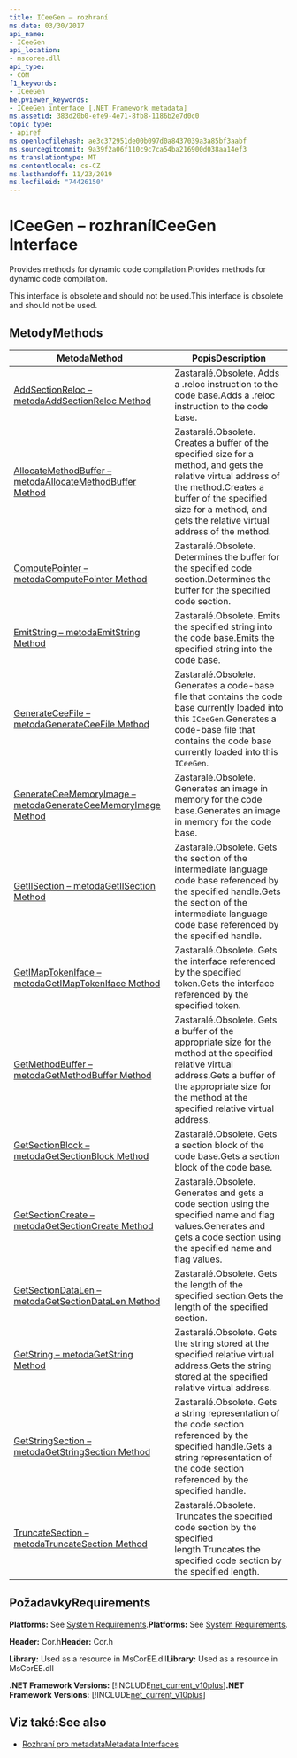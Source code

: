 ```yaml
---
title: ICeeGen – rozhraní
ms.date: 03/30/2017
api_name:
- ICeeGen
api_location:
- mscoree.dll
api_type:
- COM
f1_keywords:
- ICeeGen
helpviewer_keywords:
- ICeeGen interface [.NET Framework metadata]
ms.assetid: 383d20b0-efe9-4e71-8fb8-1186b2e7d0c0
topic_type:
- apiref
ms.openlocfilehash: ae3c372951de00b097d0a8437039a3a85bf3aabf
ms.sourcegitcommit: 9a39f2a06f110c9c7ca54ba216900d038aa14ef3
ms.translationtype: MT
ms.contentlocale: cs-CZ
ms.lasthandoff: 11/23/2019
ms.locfileid: "74426150"
---
```

# <a name="iceegen-interface"></a><span data-ttu-id="8777f-102">ICeeGen – rozhraní</span><span class="sxs-lookup"><span data-stu-id="8777f-102">ICeeGen Interface</span></span>
<span data-ttu-id="8777f-103">Provides methods for dynamic code compilation.</span><span class="sxs-lookup"><span data-stu-id="8777f-103">Provides methods for dynamic code compilation.</span></span>  
  
 <span data-ttu-id="8777f-104">This interface is obsolete and should not be used.</span><span class="sxs-lookup"><span data-stu-id="8777f-104">This interface is obsolete and should not be used.</span></span>  
  
## <a name="methods"></a><span data-ttu-id="8777f-105">Metody</span><span class="sxs-lookup"><span data-stu-id="8777f-105">Methods</span></span>  
  
|<span data-ttu-id="8777f-106">Metoda</span><span class="sxs-lookup"><span data-stu-id="8777f-106">Method</span></span>|<span data-ttu-id="8777f-107">Popis</span><span class="sxs-lookup"><span data-stu-id="8777f-107">Description</span></span>|  
|------------|-----------------|  
|[<span data-ttu-id="8777f-108">AddSectionReloc – metoda</span><span class="sxs-lookup"><span data-stu-id="8777f-108">AddSectionReloc Method</span></span>](../../../../docs/framework/unmanaged-api/metadata/iceegen-addsectionreloc-method.md)|<span data-ttu-id="8777f-109">Zastaralé.</span><span class="sxs-lookup"><span data-stu-id="8777f-109">Obsolete.</span></span> <span data-ttu-id="8777f-110">Adds a .reloc instruction to the code base.</span><span class="sxs-lookup"><span data-stu-id="8777f-110">Adds a .reloc instruction to the code base.</span></span>|  
|[<span data-ttu-id="8777f-111">AllocateMethodBuffer – metoda</span><span class="sxs-lookup"><span data-stu-id="8777f-111">AllocateMethodBuffer Method</span></span>](../../../../docs/framework/unmanaged-api/metadata/iceegen-allocatemethodbuffer-method.md)|<span data-ttu-id="8777f-112">Zastaralé.</span><span class="sxs-lookup"><span data-stu-id="8777f-112">Obsolete.</span></span> <span data-ttu-id="8777f-113">Creates a buffer of the specified size for a method, and gets the relative virtual address of the method.</span><span class="sxs-lookup"><span data-stu-id="8777f-113">Creates a buffer of the specified size for a method, and gets the relative virtual address of the method.</span></span>|  
|[<span data-ttu-id="8777f-114">ComputePointer – metoda</span><span class="sxs-lookup"><span data-stu-id="8777f-114">ComputePointer Method</span></span>](../../../../docs/framework/unmanaged-api/metadata/iceegen-computepointer-method.md)|<span data-ttu-id="8777f-115">Zastaralé.</span><span class="sxs-lookup"><span data-stu-id="8777f-115">Obsolete.</span></span> <span data-ttu-id="8777f-116">Determines the buffer for the specified code section.</span><span class="sxs-lookup"><span data-stu-id="8777f-116">Determines the buffer for the specified code section.</span></span>|  
|[<span data-ttu-id="8777f-117">EmitString – metoda</span><span class="sxs-lookup"><span data-stu-id="8777f-117">EmitString Method</span></span>](../../../../docs/framework/unmanaged-api/metadata/iceegen-emitstring-method.md)|<span data-ttu-id="8777f-118">Zastaralé.</span><span class="sxs-lookup"><span data-stu-id="8777f-118">Obsolete.</span></span> <span data-ttu-id="8777f-119">Emits the specified string into the code base.</span><span class="sxs-lookup"><span data-stu-id="8777f-119">Emits the specified string into the code base.</span></span>|  
|[<span data-ttu-id="8777f-120">GenerateCeeFile – metoda</span><span class="sxs-lookup"><span data-stu-id="8777f-120">GenerateCeeFile Method</span></span>](../../../../docs/framework/unmanaged-api/metadata/iceegen-generateceefile-method.md)|<span data-ttu-id="8777f-121">Zastaralé.</span><span class="sxs-lookup"><span data-stu-id="8777f-121">Obsolete.</span></span> <span data-ttu-id="8777f-122">Generates a code-base file that contains the code base currently loaded into this `ICeeGen`.</span><span class="sxs-lookup"><span data-stu-id="8777f-122">Generates a code-base file that contains the code base currently loaded into this `ICeeGen`.</span></span>|  
|[<span data-ttu-id="8777f-123">GenerateCeeMemoryImage – metoda</span><span class="sxs-lookup"><span data-stu-id="8777f-123">GenerateCeeMemoryImage Method</span></span>](../../../../docs/framework/unmanaged-api/metadata/iceegen-generateceememoryimage-method.md)|<span data-ttu-id="8777f-124">Zastaralé.</span><span class="sxs-lookup"><span data-stu-id="8777f-124">Obsolete.</span></span> <span data-ttu-id="8777f-125">Generates an image in memory for the code base.</span><span class="sxs-lookup"><span data-stu-id="8777f-125">Generates an image in memory for the code base.</span></span>|  
|[<span data-ttu-id="8777f-126">GetIlSection – metoda</span><span class="sxs-lookup"><span data-stu-id="8777f-126">GetIlSection Method</span></span>](../../../../docs/framework/unmanaged-api/metadata/iceegen-getilsection-method.md)|<span data-ttu-id="8777f-127">Zastaralé.</span><span class="sxs-lookup"><span data-stu-id="8777f-127">Obsolete.</span></span> <span data-ttu-id="8777f-128">Gets the section of the intermediate language code base referenced by the specified handle.</span><span class="sxs-lookup"><span data-stu-id="8777f-128">Gets the section of the intermediate language code base referenced by the specified handle.</span></span>|  
|[<span data-ttu-id="8777f-129">GetIMapTokenIface – metoda</span><span class="sxs-lookup"><span data-stu-id="8777f-129">GetIMapTokenIface Method</span></span>](../../../../docs/framework/unmanaged-api/metadata/iceegen-getimaptokeniface-method.md)|<span data-ttu-id="8777f-130">Zastaralé.</span><span class="sxs-lookup"><span data-stu-id="8777f-130">Obsolete.</span></span> <span data-ttu-id="8777f-131">Gets the interface referenced by the specified token.</span><span class="sxs-lookup"><span data-stu-id="8777f-131">Gets the interface referenced by the specified token.</span></span>|  
|[<span data-ttu-id="8777f-132">GetMethodBuffer – metoda</span><span class="sxs-lookup"><span data-stu-id="8777f-132">GetMethodBuffer Method</span></span>](../../../../docs/framework/unmanaged-api/metadata/iceegen-getmethodbuffer-method.md)|<span data-ttu-id="8777f-133">Zastaralé.</span><span class="sxs-lookup"><span data-stu-id="8777f-133">Obsolete.</span></span> <span data-ttu-id="8777f-134">Gets a buffer of the appropriate size for the method at the specified relative virtual address.</span><span class="sxs-lookup"><span data-stu-id="8777f-134">Gets a buffer of the appropriate size for the method at the specified relative virtual address.</span></span>|  
|[<span data-ttu-id="8777f-135">GetSectionBlock – metoda</span><span class="sxs-lookup"><span data-stu-id="8777f-135">GetSectionBlock Method</span></span>](../../../../docs/framework/unmanaged-api/metadata/iceegen-getsectionblock-method.md)|<span data-ttu-id="8777f-136">Zastaralé.</span><span class="sxs-lookup"><span data-stu-id="8777f-136">Obsolete.</span></span> <span data-ttu-id="8777f-137">Gets a section block of the code base.</span><span class="sxs-lookup"><span data-stu-id="8777f-137">Gets a section block of the code base.</span></span>|  
|[<span data-ttu-id="8777f-138">GetSectionCreate – metoda</span><span class="sxs-lookup"><span data-stu-id="8777f-138">GetSectionCreate Method</span></span>](../../../../docs/framework/unmanaged-api/metadata/iceegen-getsectioncreate-method.md)|<span data-ttu-id="8777f-139">Zastaralé.</span><span class="sxs-lookup"><span data-stu-id="8777f-139">Obsolete.</span></span> <span data-ttu-id="8777f-140">Generates and gets a code section using the specified name and flag values.</span><span class="sxs-lookup"><span data-stu-id="8777f-140">Generates and gets a code section using the specified name and flag values.</span></span>|  
|[<span data-ttu-id="8777f-141">GetSectionDataLen – metoda</span><span class="sxs-lookup"><span data-stu-id="8777f-141">GetSectionDataLen Method</span></span>](../../../../docs/framework/unmanaged-api/metadata/iceegen-getsectiondatalen-method.md)|<span data-ttu-id="8777f-142">Zastaralé.</span><span class="sxs-lookup"><span data-stu-id="8777f-142">Obsolete.</span></span> <span data-ttu-id="8777f-143">Gets the length of the specified section.</span><span class="sxs-lookup"><span data-stu-id="8777f-143">Gets the length of the specified section.</span></span>|  
|[<span data-ttu-id="8777f-144">GetString – metoda</span><span class="sxs-lookup"><span data-stu-id="8777f-144">GetString Method</span></span>](../../../../docs/framework/unmanaged-api/metadata/iceegen-getstring-method.md)|<span data-ttu-id="8777f-145">Zastaralé.</span><span class="sxs-lookup"><span data-stu-id="8777f-145">Obsolete.</span></span> <span data-ttu-id="8777f-146">Gets the string stored at the specified relative virtual address.</span><span class="sxs-lookup"><span data-stu-id="8777f-146">Gets the string stored at the specified relative virtual address.</span></span>|  
|[<span data-ttu-id="8777f-147">GetStringSection – metoda</span><span class="sxs-lookup"><span data-stu-id="8777f-147">GetStringSection Method</span></span>](../../../../docs/framework/unmanaged-api/metadata/iceegen-getstringsection-method.md)|<span data-ttu-id="8777f-148">Zastaralé.</span><span class="sxs-lookup"><span data-stu-id="8777f-148">Obsolete.</span></span> <span data-ttu-id="8777f-149">Gets a string representation of the code section referenced by the specified handle.</span><span class="sxs-lookup"><span data-stu-id="8777f-149">Gets a string representation of the code section referenced by the specified handle.</span></span>|  
|[<span data-ttu-id="8777f-150">TruncateSection – metoda</span><span class="sxs-lookup"><span data-stu-id="8777f-150">TruncateSection Method</span></span>](../../../../docs/framework/unmanaged-api/metadata/iceegen-truncatesection-method.md)|<span data-ttu-id="8777f-151">Zastaralé.</span><span class="sxs-lookup"><span data-stu-id="8777f-151">Obsolete.</span></span> <span data-ttu-id="8777f-152">Truncates the specified code section by the specified length.</span><span class="sxs-lookup"><span data-stu-id="8777f-152">Truncates the specified code section by the specified length.</span></span>|  
  
## <a name="requirements"></a><span data-ttu-id="8777f-153">Požadavky</span><span class="sxs-lookup"><span data-stu-id="8777f-153">Requirements</span></span>  
 <span data-ttu-id="8777f-154">**Platforms:** See [System Requirements](../../../../docs/framework/get-started/system-requirements.md).</span><span class="sxs-lookup"><span data-stu-id="8777f-154">**Platforms:** See [System Requirements](../../../../docs/framework/get-started/system-requirements.md).</span></span>  
  
 <span data-ttu-id="8777f-155">**Header:** Cor.h</span><span class="sxs-lookup"><span data-stu-id="8777f-155">**Header:** Cor.h</span></span>  
  
 <span data-ttu-id="8777f-156">**Library:** Used as a resource in MsCorEE.dll</span><span class="sxs-lookup"><span data-stu-id="8777f-156">**Library:** Used as a resource in MsCorEE.dll</span></span>  
  
 <span data-ttu-id="8777f-157">**.NET Framework Versions:** [!INCLUDE[net_current_v10plus](../../../../includes/net-current-v10plus-md.md)]</span><span class="sxs-lookup"><span data-stu-id="8777f-157">**.NET Framework Versions:** [!INCLUDE[net_current_v10plus](../../../../includes/net-current-v10plus-md.md)]</span></span>  
  
## <a name="see-also"></a><span data-ttu-id="8777f-158">Viz také:</span><span class="sxs-lookup"><span data-stu-id="8777f-158">See also</span></span>

- [<span data-ttu-id="8777f-159">Rozhraní pro metadata</span><span class="sxs-lookup"><span data-stu-id="8777f-159">Metadata Interfaces</span></span>](../../../../docs/framework/unmanaged-api/metadata/metadata-interfaces.md)
